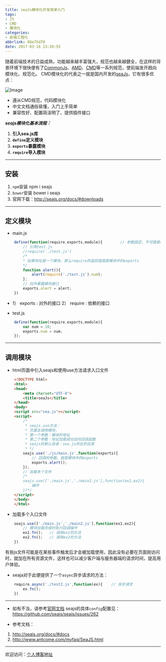 ```yaml
---
title: seaJs模块化开发简单入门
tags:
- JS
- CMD
- 模块化
categories:
- 前端工程化
abbrlink: 88e75d70
date: 2017-03-16 13:20:55
---
```

随着前端技术的日益成熟，功能越来越丰富强大，规范也越来越健全，在这样的背景环境下很快便有了[CommonJs](http://javascript.ruanyifeng.com/nodejs/module.html)、[AMD](http://javascript.ruanyifeng.com/nodejs/module.html#toc4)、[CMD](https://github.com/cmdjs/specification/blob/master/draft/module.md)等一系列规范，使前端发开趋向模块化、规范化。
CMD模块化的代表之一就是国内开发的[seaJs](http://seajs.org)，它有很多优点：

![Image](https://tiven.cn/static/img/img-post-07--Z-9F41Z8nGrd8JiVvQvZ.jpg)

[//]: # (<!-- more -->)
* 遵从CMD规范，代码模块化
* 中文文档通俗易懂，入门上手简单
* 兼容性好、配置简洁明了、提供插件接口

***seajs模块化基本流程：***
1. **引入sea.js库**
2. **`define`定义模块**
3. **`exports`暴露模块**
4. **`require`导入模块**

---
## 安装

1. `npm`安装
        npm i seajs
2. `bower`安装
        bower i seajs
3. 官网下载：http://seajs.org/docs/#downloads
---
## 定义模块
* main.js
```javascript
    define(function(require,exports,module){        // 参数固定，不可随意改变
        // 引用test.js
        //require('./test.js')
        /*
        * 如果地址是一个模块，那么require的返回值就是模块中的exports
        */
        function alert(){
            alert(require('./test.js').num);
        };
        // 向外暴露模块接口
        exports.alert = alert;
    })
```
* 1） exports : 对外的接口
2） require : 依赖的接口

* test.js
```javascript
    define(function(require,exports,module){
        var num = 10;
        exports.num = num;
    });
```
---
## 调用模块
* html页面中引入seajs和使用use方法请求入口文件
```html
    <!DOCTYPE html>
    <html>
    <head>
        <meta charset="UTF-8">
        <title>seaJs</title>
    </head>
    <body>
    <script src="sea.js"></script>
    <script>
        /*
         * seajs.use方法：
         * 页面去调用模块，
         * 第一个参数：模块的地址
         * 第二个参数：地址加载成功后的回调函数
         * seajs的默认目录：sea.js所在的目录
         * */
        seajs.use('./js/main.js',function(exports){
            // 回调的参数，就是模块中的exports
            exports.alert();
        });
        // 加载多个文件
        /*
        seajs.use(['./main.js','./main2.js'],function(ex1,ex2){
            操作
        })*/
    </script>
    </body>
    </html>
```
* 加载多个入口文件
```javascript
    seajs.use(['./main.js','./main2.js'],function(ex1,ex2){
        // 模块加载完成时执行回调操作
        ex1.fn();   // 调用ex1的方法
        ex2.fn();   // 调用ex2的方法
    })
```
有些js文件可能是在某些事件触发后才会被加载使用，因此没有必要在页面刚访问时，就加在所有资源文件，这样也可以减少客户端与服务器端的请求时间，提高用户体验。
* seaja对于此便提供了一个`async`异步请求的方法：
```javascript
    require.async('./test2.js',function(ex){    // 异步请求
        ex.fn();
    })
```
---
* 如有不当，请参考[官网文档](http://seajs.org/docs/#docs)
seajs的具体`config`配置见：https://github.com/seajs/seajs/issues/262

* 参考文档：
1. http://seajs.org/docs/#docs
2. http://www.antcome.com/myfaq/SeaJS.html

---

欢迎访问：[个人博客地址](//tiven.cn/p/88e75d70/ "天問博客")
